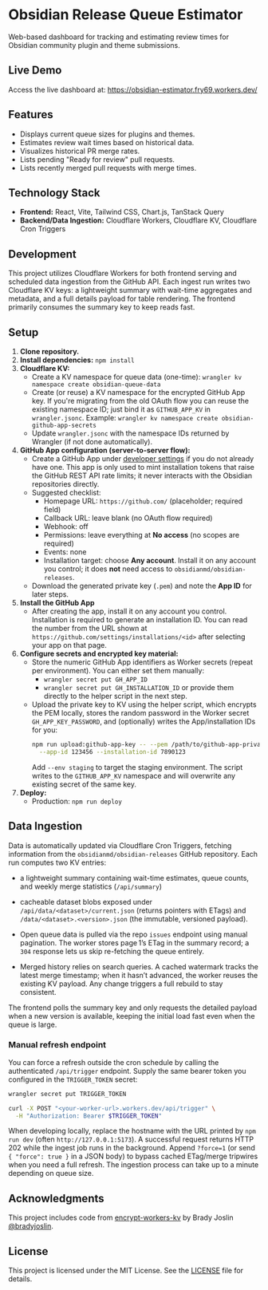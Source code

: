 # Obsidian Release Queue Estimator

Web-based dashboard for tracking and estimating review times for Obsidian
community plugin and theme submissions.

## Live Demo

Access the live dashboard at: https://obsidian-estimator.fry69.workers.dev/

## Features

- Displays current queue sizes for plugins and themes.
- Estimates review wait times based on historical data.
- Visualizes historical PR merge rates.
- Lists pending "Ready for review" pull requests.
- Lists recently merged pull requests with merge times.

## Technology Stack

- **Frontend:** React, Vite, Tailwind CSS, Chart.js, TanStack Query
- **Backend/Data Ingestion:** Cloudflare Workers, Cloudflare KV, Cloudflare Cron
  Triggers

## Development

This project utilizes Cloudflare Workers for both frontend serving and scheduled
data ingestion from the GitHub API. Each ingest run writes two Cloudflare KV
keys: a lightweight summary with wait-time aggregates and metadata, and a full
details payload for table rendering. The frontend primarily consumes the summary
key to keep reads fast.

## Setup

1.  **Clone repository.**
2.  **Install dependencies:** `npm install`
3.  **Cloudflare KV:**
    - Create a KV namespace for queue data (one-time):
      `wrangler kv namespace create obsidian-queue-data`
    - Create (or reuse) a KV namespace for the encrypted GitHub App key. If
      you're migrating from the old OAuth flow you can reuse the existing
      namespace ID; just bind it as `GITHUB_APP_KV` in `wrangler.jsonc`.
      Example: `wrangler kv namespace create obsidian-github-app-secrets`
    - Update `wrangler.jsonc` with the namespace IDs returned by Wrangler (if
      not done automatically).
4.  **GitHub App configuration (server-to-server flow):**
    - Create a GitHub App under
      [developer settings](https://github.com/settings/apps/new) if you do not
      already have one. This app is only used to mint installation tokens that
      raise the GitHub REST API rate limits; it never interacts with the
      Obsidian repositories directly.
    - Suggested checklist:
      - Homepage URL: `https://github.com/` (placeholder; required field)
      - Callback URL: leave blank (no OAuth flow required)
      - Webhook: off
      - Permissions: leave everything at **No access** (no scopes are required)
      - Events: none
      - Installation target: choose **Any account**. Install it on any account
        you control; it does **not** need access to
        `obsidianmd/obsidian-releases`.
    - Download the generated private key (`.pem`) and note the **App ID** for
      later steps.
5.  **Install the GitHub App**
    - After creating the app, install it on any account you control.
      Installation is required to generate an installation ID. You can read the
      number from the URL shown at
      `https://github.com/settings/installations/<id>` after selecting your app
      on that page.
6.  **Configure secrets and encrypted key material:**
    - Store the numeric GitHub App identifiers as Worker secrets (repeat per
      environment). You can either set them manually:
      - `wrangler secret put GH_APP_ID`
      - `wrangler secret put GH_INSTALLATION_ID` or provide them directly to the
        helper script in the next step.
    - Upload the private key to KV using the helper script, which encrypts the
      PEM locally, stores the random password in the Worker secret
      `GH_APP_KEY_PASSWORD`, and (optionally) writes the App/installation IDs
      for you:
      ```bash
      npm run upload:github-app-key -- --pem /path/to/github-app-private-key.pem \
        --app-id 123456 --installation-id 7890123
      ```
      Add `--env staging` to target the staging environment. The script writes
      to the `GITHUB_APP_KV` namespace and will overwrite any existing secret of
      the same key.
7.  **Deploy:**
    - Production: `npm run deploy`

## Data Ingestion

Data is automatically updated via Cloudflare Cron Triggers, fetching information
from the `obsidianmd/obsidian-releases` GitHub repository. Each run computes two
KV entries:

- a lightweight summary containing wait-time estimates, queue counts, and weekly
  merge statistics (`/api/summary`)
- cacheable dataset blobs exposed under `/api/data/<dataset>/current.json`
  (returns pointers with ETags) and `/data/<dataset>.<version>.json` (the
  immutable, versioned payload).

- Open queue data is pulled via the repo `issues` endpoint using manual
  pagination. The worker stores page 1’s ETag in the summary record; a `304`
  response lets us skip re-fetching the queue entirely.
- Merged history relies on search queries. A cached watermark tracks the latest
  merge timestamp; when it hasn’t advanced, the worker reuses the existing KV
  payload. Any change triggers a full rebuild to stay consistent.

The frontend polls the summary key and only requests the detailed payload when a
new version is available, keeping the initial load fast even when the queue is
large.

### Manual refresh endpoint

You can force a refresh outside the cron schedule by calling the authenticated
`/api/trigger` endpoint. Supply the same bearer token you configured in the
`TRIGGER_TOKEN` secret:

```bash
wrangler secret put TRIGGER_TOKEN
```

```bash
curl -X POST "<your-worker-url>.workers.dev/api/trigger" \
  -H "Authorization: Bearer $TRIGGER_TOKEN"
```

When developing locally, replace the hostname with the URL printed by
`npm run dev` (often `http://127.0.0.1:5173`). A successful request returns HTTP
202 while the ingest job runs in the background. Append `?force=1` (or send
`{ "force": true }` in a JSON body) to bypass cached ETag/merge tripwires when
you need a full refresh. The ingestion process can take up to a minute depending
on queue size.

## Acknowledgments

This project includes code from
[encrypt-workers-kv](https://github.com/bradyjoslin/encrypt-workers-kv) by Brady
Joslin [@bradyjoslin](https://github.com/bradyjoslin).

## License

This project is licensed under the MIT License. See the [LICENSE](LICENSE) file
for details.
